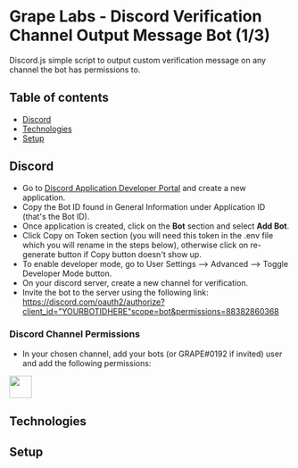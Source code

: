 # Grape Labs - Discord Verification Channel Output Message Bot (1/3)
Discord.js simple script to output custom verification message on any channel the bot has permissions to.
## Table of contents
* [Discord](#discord)
* [Technologies](#technologies)
* [Setup](#setup)

## Discord
- Go to [Discord Application Developer Portal](https://discord.com/developers/applications) and create a new application.
- Copy the Bot ID found in General Information under Application ID (that's the Bot ID).
- Once application is created, click on the **Bot** section and select **Add Bot**.
- Click Copy on Token section (you will need this token in the .env file which you will rename in the steps below), otherwise click on re-generate button if Copy button doesn't show up.
- To enable developer mode, go to User Settings --> Advanced --> Toggle Developer Mode button.
- On your discord server, create a new channel for verification.
- Invite the bot to the server using the following link: https://discord.com/oauth2/authorize?client_id="YOURBOTIDHERE"scope=bot&permissions=88382860368
### Discord Channel Permissions
- In your chosen channel, add your bots (or GRAPE#0192 if invited) user and add the following permissions:

<img src="https://media.giphy.com/media/vFKqnCdLPNOKc/giphy.gif" width="40" height="40" />

## Technologies

## Setup

